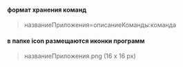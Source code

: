 
#### формат хранения команд
>названиеПриложения=описаниеКоманды:команда

#### в папке icon размещаются иконки программ 
>названиеПриложения.png (16 x 16 px)
